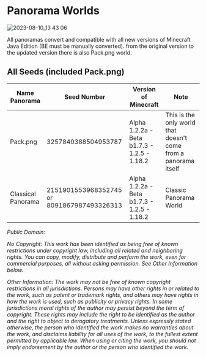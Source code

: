 # Panorama Worlds

![2023-08-10_13 43 06](https://github.com/Loweredgames/Panorama-Worlds/assets/55211569/5038fbe1-a803-401c-a20c-564be8636d33)

All panoramas convert and compatible with all new versions of Minecraft Java Edition (BE must be manually converted).
from the original version to the updated version
there is also Pack.png world.

## All Seeds (included Pack.png)

| Name Panorama |    Seed Number    | Version of Minecraft       | Note |
|---------------|-------------------|----------------------------|-------|
|Pack.png       |3257840388504953787|Alpha 1.2.2a - Beta b1.7.3 - 1.2.5 - 1.18.2|This is the only world that doesn't come from a panorama itself|
|Classical Panorama|2151901553968352745 or 8091867987493326313|Alpha 1.2.2a - Beta b1.7.3 - 1.2.5 - 1.18.2|Classic Panorama World|

_Public Domain:_

_No Copyright:_
_This work has been identified as being free of known restrictions under copyright law, including all related and neighboring rights.
You can copy, modify, distribute and perform the work, even for commercial purposes, all without asking permission. See Other Information below._

_Other Information:_
_The work may not be free of known copyright restrictions in all jurisdictions.
Persons may have other rights in or related to the work, such as patent or trademark rights, and others may have rights in how the work is used, such as publicity or privacy rights.
In some jurisdictions moral rights of the author may persist beyond the term of copyright. These rights may include the right to be identified as the author and the right to object to derogatory treatments.
Unless expressly stated otherwise, the person who identified the work makes no warranties about the work, and disclaims liability for all uses of the work, to the fullest extent permitted by applicable law.
When using or citing the work, you should not imply endorsement by the author or the person who identified the work._
